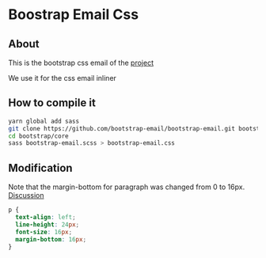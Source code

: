 # Boostrap Email Css

## About
This is the bootstrap css email
of the [project](https://github.com/bootstrap-email/bootstrap-email.git)

We use it for the css email inliner

## How to compile it

```bash
yarn global add sass
git clone https://github.com/bootstrap-email/bootstrap-email.git bootstrap
cd bootstrap/core
sass bootstrap-email.scss > bootstrap-email.css
```

## Modification
Note that the margin-bottom for paragraph was changed from 0 to 16px.
[Discussion](https://github.com/bootstrap-email/bootstrap-email/discussions/206)

```css
p {
  text-align: left;
  line-height: 24px;
  font-size: 16px;
  margin-bottom: 16px;
}
```

